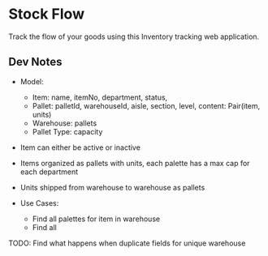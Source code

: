 # Stock Flow
Track the flow of your goods using this Inventory tracking web application.

## Dev Notes
- Model: 
  - Item: name, itemNo, department, status,
  - Pallet: palletId, warehouseId, aisle, section, level, 
     content: Pair(item, units)
  - Warehouse: pallets
  - Pallet Type: capacity

- Item can either be active or inactive
- Items organized as pallets with units, each palette has a max cap for each department
- Units shipped from warehouse to warehouse as pallets
- Use Cases: 
  - Find all palettes for item in warehouse
  - Find all 

TODO:
Find what happens when duplicate fields for unique warehouse
